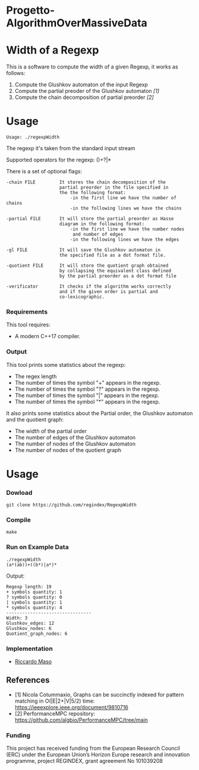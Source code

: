 # Progetto-AlgorithmOverMassiveData
 
# Width of a Regexp
This is a software to compute the width of a given Regexp, it works as follows:

1. Compute the Glushkov automaton of the input Regexp
2. Compute the partial preoder of the Glushkov automaton <cite>[1]</cite>
3. Compute the chain decomposition of partial preorder <cite>[2]</cite>


# Usage

```
Usage: ./regexpWidth
```
The regexp it's taken from the standard input stream

Supported operators for the regexp: ()+?|* 

There is a set of optional flags:
```
-chain FILE         It stores the chain decomposition of the 
                    partial preorder in the file specified in
                    the the following format:     
                        -in the first line we have the number of chains
                        -in the following lines we have the chains

-partial FILE       It will store the partial preorder as Hasse
                    diagram in the following format:
                        -in the first line we have the number nodes
                         and number of edges
                        -in the following lines we have the edges
                        
-gl FILE            It will save the Glushkov automaton in 
                    the specified file as a dot format file.

-quotient FILE      It will store the quotient graph obtained 
                    by collapsing the equivalent class defined 
                    by the partial preorder as a dot format file

-verificator        It checks if the algorithm works correctly 
                    and if the given order is partial and 
                    co-lexicographic.
```


### Requirements

This tool requires:
* A modern C++17 compiler.

### Output 

This tool prints some statistics about the regexp:

* The regex length
* The number of times the symbol "+" appears in the regexp.
* The number of times the symbol "?" appears in the regexp.
* The number of times the symbol "|" appears in the regexp.
* The number of times the symbol "*" appears in the regexp. 

It also prints some statistics about the Partial order, the Glushkov automaton and the quotient graph:

* The width of the partial order
* The number of edges of the Glushkov automaton
* The number of nodes of the Glushkov automaton
* The number of nodes of the quotient graph

# Usage

### Dowload
```
git clone https://github.com/regindex/RegexpWidth
```
### Compile
```
make
```
### Run on Example Data

```
./regexpWidth
(a*(ab))+((b*)|a*)*
```

Output:
```
Regexp length: 19
+ symbols quantity: 1
? symbols quantity: 0
| symbols quantity: 1
* symbols quantity: 4
--------------------------------
Width: 3
Glushkov_edges: 12
Glushkov_nodes: 6
Quotient_graph_nodes: 6
```
### Implementation

* [Riccardo Maso](https://github.com/RiccardoMaso)
## References

- [1] Nicola Cotummaxio, Graphs can be succinctly indexed for pattern matching in O(|E|2+|V|5/2) time: https://ieeexplore.ieee.org/document/9810716
- [2] PerformanceMPC repository: https://github.com/algbio/PerformanceMPC/tree/main


### Funding
This project has received funding from the European Research Council (ERC) under the European Union’s Horizon Europe research and innovation programme, project REGINDEX, grant agreement No 101039208
